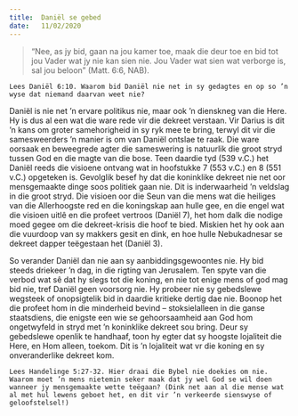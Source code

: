 ```yaml
---
title:  Daniël se gebed
date:   11/02/2020
---
```


> <p></p>
> “Nee, as jy bid, gaan na jou kamer toe, maak die deur toe en bid tot jou Vader wat jy nie kan sien nie. Jou Vader wat sien wat verborge is, sal jou beloon” (Matt. 6:6, NAB).

`Lees Daniël 6:10. Waarom bid Daniël nie net in sy gedagtes en op so ’n wyse dat niemand daarvan weet nie?` 

Daniël is nie net ’n ervare politikus nie, maar ook ’n dienskneg van die Here. Hy is dus al een wat die ware rede vir die dekreet verstaan. Vir Darius is dit ’n kans om groter samehorigheid in sy ryk mee te bring, terwyl dit vir die samesweerders ’n manier is om van Daniël ontslae te raak.  Die ware oorsaak en beweegrede agter die sameswering is natuurlik die groot stryd tussen God en die magte van die bose. Teen daardie tyd (539 v.C.) het Daniël reeds die visioene ontvang wat in hoofstukke 7 (553 v.C.) en 8 (551 v.C.) opgeteken is. Gevolglik besef hy dat die koninklike dekreet nie net oor mensgemaakte dinge soos politiek gaan nie. Dit is inderwaarheid ’n veldslag in die groot stryd. Die visioen oor die Seun van die mens wat die heiliges van die Allerhoogste red en die koningskap aan hulle gee, en die engel wat die visioen uitlê en die profeet vertroos (Daniël 7), het hom dalk die nodige moed gegee om die dekreet-krisis die hoof te bied. Miskien het hy ook aan die vuurdoop van sy makkers gesit en dink, en hoe hulle Nebukadnesar se dekreet dapper teëgestaan het (Daniël 3). 

So verander Daniël dan nie aan sy aanbiddingsgewoontes nie. Hy bid steeds driekeer ’n dag, in die rigting van Jerusalem. Ten spyte van die verbod wat sê dat hy slegs tot die koning, en nie tot enige mens of god mag bid nie, tref Daniël geen voorsorg nie. Hy probeer nie sy gebedslewe wegsteek of onopsigtelik bid in daardie kritieke dertig dae  nie. Boonop het die profeet hom in die minderheid bevind – stoksielalleen in die ganse staatsdiens, die enigste een wie se gehoorsaamheid aan God hom ongetwyfeld in stryd met ’n koninklike dekreet sou bring. Deur sy gebedslewe openlik te handhaaf, toon hy egter dat sy hoogste lojaliteit die Here, en Hom alleen, toekom. Dit is ’n lojaliteit wat vr die koning en sy onveranderlike dekreet kom. 

`Lees Handelinge 5:27-32. Hier draai die Bybel nie doekies om nie. Waarom moet ’n mens nietemin seker maak dat jy wel God se wil doen wanneer jy mensgemaakte wette teëgaan? (Dink net aan al die mense wat al met hul lewens geboet het, en dit vir ’n verkeerde sienswyse of geloofstelsel!)`